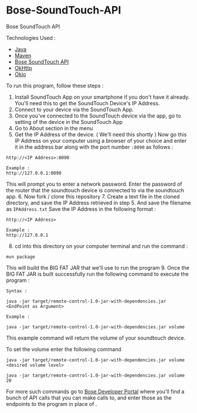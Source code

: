 # Bose-SoundTouch-API
Bose SoundTouch API

Technologies Used :

* [Java](https://www.java.com/en/)
* [Maven](https://maven.apache.org)
* [Bose SoundTouch API](https://developer.bose.com/guides/bose-soundtouch-api/bose-soundtouch-api-reference)
* [OkHttp](https://mvnrepository.com/artifact/com.squareup.okhttp/okhttp/2.7.5)
* [Okio](https://mvnrepository.com/artifact/com.squareup.okio/okio/2.1.0)

To run this program, follow these steps :

1. Install SoundTouch App on your smartphone if you don't have it already. You'll need this to get the SoundTouch Device's IP Address.
2. Connect to your device via the SoundTouch App.
3. Once you've connected to the SoundTouch device via the app, go to setting of the device in the SoundTouch App
4. Go to About section in the menu
5. Get the IP Address of the device. ( We'll need this shortly )
Now go this IP Address on your computer using a browser of your choice and enter it in the address bar along with the port number ```:8090``` as follows :
```
http://<IP Address>:8090

Example :
http://127.0.0.1:8090
```
This will prompt you to enter a network password. Enter the password of the router that the soundtouch device is connected to via the soundtouch app.
6. Now fork / clone this repository
7. Create a text file in the cloned directory, and save the IP Address retrieved in step 5. And save the filename as ```IPAddress.txt```
Save the IP Address in the following format :
```
http://<IP Address>

Example :
http://127.0.0.1
```
8. cd into this directory on your computer terminal and run the command :
```
mvn package
```
This will build the BIG FAT JAR that we'll use to run the program
9. Once the BIG FAT JAR is built successfully run the following command to execute the program :
```
Syntax :

java -jar target/remote-control-1.0-jar-with-dependencies.jar <EndPoint as Argument>

Example :

java -jar target/remote-control-1.0-jar-with-dependencies.jar volume
```

This example command will return the volume of your soundtouch device.

To set the volume enter the following command

```
java -jar target/remote-control-1.0-jar-with-dependencies.jar volume <desired volume level>

java -jar target/remote-control-1.0-jar-with-dependencies.jar volume 20
```

For more such commands go to [Bose Developer Portal](https://developer.bose.com/guides/bose-soundtouch-api/bose-soundtouch-api-reference) where you'll find a bunch of API calls that you can make calls to, and enter those as the endpoints to the program in place of <EndPoint as Argument>.

